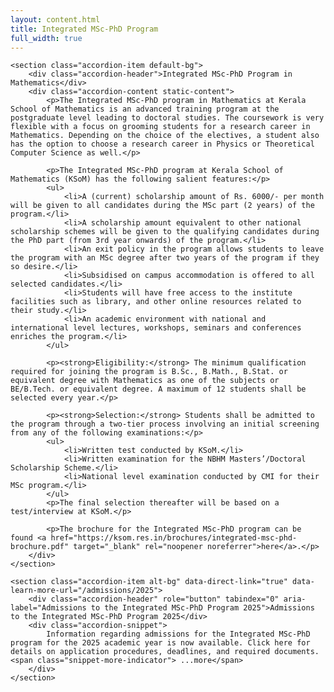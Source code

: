```yaml
---
layout: content.html
title: Integrated MSc-PhD Program
full_width: true
---
```


<div class="main-full-width" id="main-content-start">

    <section class="accordion-item default-bg">
        <div class="accordion-header">Integrated MSc-PhD Program in Mathematics</div>
        <div class="accordion-content static-content">
            <p>The Integrated MSc-PhD program in Mathematics at Kerala School of Mathematics is an advanced training program at the postgraduate level leading to doctoral studies. The coursework is very flexible with a focus on grooming students for a research career in Mathematics. Depending on the choice of the electives, a student also has the option to choose a research career in Physics or Theoretical Computer Science as well.</p>

            <p>The Integrated MSc-PhD program at Kerala School of Mathematics (KSoM) has the following salient features:</p>
            <ul>
                <li>A (current) scholarship amount of Rs. 6000/- per month will be given to all candidates during the MSc part (2 years) of the program.</li>
                <li>A scholarship amount equivalent to other national scholarship schemes will be given to the qualifying candidates during the PhD part (from 3rd year onwards) of the program.</li>
                <li>An exit policy in the program allows students to leave the program with an MSc degree after two years of the program if they so desire.</li>
                <li>Subsidised on campus accommodation is offered to all selected candidates.</li>
                <li>Students will have free access to the institute facilities such as library, and other online resources related to their study.</li>
                <li>An academic environment with national and international level lectures, workshops, seminars and conferences enriches the program.</li>
            </ul>

            <p><strong>Eligibility:</strong> The minimum qualification required for joining the program is B.Sc., B.Math., B.Stat. or equivalent degree with Mathematics as one of the subjects or BE/B.Tech. or equivalent degree. A maximum of 12 students shall be selected every year.</p>

            <p><strong>Selection:</strong> Students shall be admitted to the program through a two-tier process involving an initial screening from any of the following examinations:</p>
            <ul>
                <li>Written test conducted by KSoM.</li>
                <li>Written examination for the NBHM Masters’/Doctoral Scholarship Scheme.</li>
                <li>National level examination conducted by CMI for their MSc program.</li>
            </ul>
            <p>The final selection thereafter will be based on a test/interview at KSoM.</p>

            <p>The brochure for the Integrated MSc-PhD program can be found <a href="https://ksom.res.in/brochures/integrated-msc-phd-brochure.pdf" target="_blank" rel="noopener noreferrer">here</a>.</p>
        </div>
    </section>

    <section class="accordion-item alt-bg" data-direct-link="true" data-learn-more-url="/admissions/2025">
        <div class="accordion-header" role="button" tabindex="0" aria-label="Admissions to the Integrated MSc-PhD Program 2025">Admissions to the Integrated MSc-PhD Program 2025</div>
        <div class="accordion-snippet">
            Information regarding admissions for the Integrated MSc-PhD program for the 2025 academic year is now available. Click here for details on application procedures, deadlines, and required documents.<span class="snippet-more-indicator"> ...more</span>
        </div>
    </section>

</div>
